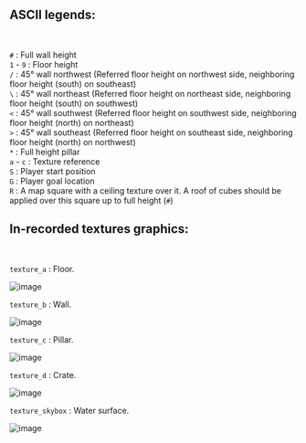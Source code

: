## ASCII legends:
<br>

`#`       : Full wall height<br>
`1` - `9` : Floor height<br>
`/`       : 45° wall northwest (Referred floor height on northwest side, neighboring floor height (south) on southeast)<br>
`\`       : 45° wall northeast (Referred floor height on northeast side, neighboring floor height (south) on southwest)<br>
`<`       : 45° wall southwest (Referred floor height on southwest side, neighboring floor height (north) on northeast)<br>
`>`       : 45° wall southeast (Referred floor height on southeast side, neighboring floor height (north) on northwest)<br>
`*`       : Full height pillar<br>
`a` - `c` : Texture reference<br>
`S`       : Player start position<br>
`G`       : Player goal location<br>
`R`       : A map square with a ceiling texture over it. A roof of cubes should be applied over this square up to full height (`#`)<br>

## In-recorded textures graphics:
<br>

`texture_a` : Floor.<br> 

![image](https://user-images.githubusercontent.com/70949716/216399368-b52723d5-13c3-40b9-92d7-0153e7ee3758.png) <br>

`texture_b` : Wall.<br>

![image](https://user-images.githubusercontent.com/70949716/216617733-ba63c1f7-67b5-49d9-944a-1092b340e125.png) <br>

`texture_c` : Pillar.<br>

![image](https://user-images.githubusercontent.com/70949716/216831640-89a83d30-060e-4251-9ac7-59f3d895c929.png) <br>

`texture_d` : Crate.<br> 

![image](https://user-images.githubusercontent.com/70949716/216399608-7c2a9388-4216-4df1-b475-a01df5fe807c.png) <br>

`texture_skybox`  : Water surface.<br> 

![image](https://user-images.githubusercontent.com/70949716/216763126-8dc46de6-ee83-449e-aff6-b13f54279044.png) <br>

